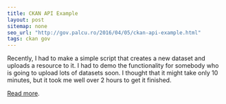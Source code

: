 ```yaml
---
title: CKAN API Example
layout: post
sitemap: none
seo_url: "http://gov.palcu.ro/2016/04/05/ckan-api-example.html"
tags: ckan gov
---
```


Recently, I had to make a simple script that creates a new dataset and uploads a resource to it. I had to demo the functionality for somebody who is going to upload lots of datasets soon. I thought that it might take only 10 minutes, but it took me well over 2 hours to get it finished.

[Read more](http://gov.palcu.ro/2016/04/05/ckan-api-example.html).
